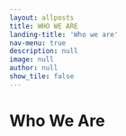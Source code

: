 ```yaml
---
layout: allposts
title: WHO WE ARE
landing-title: 'Who we are'
nav-menu: true
description: null
image: null
author: null
show_tile: false
---
```


<h1>Who We Are</h1>
